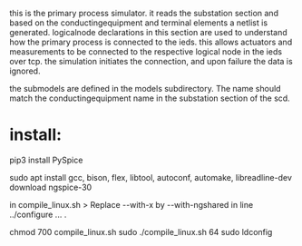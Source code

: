 this is the primary process simulator. it reads the substation section and based on the conductingequipment and terminal elements a netlist is generated. 
logicalnode declarations in this section are used to understand how the primary process is connected to the ieds.
this allows actuators and measurements to be connected to the respective logical node in the ieds over tcp. 
the simulation initiates the connection, and upon failure the data is ignored. 

the submodels are defined in the models subdirectory. The name should match the conductingequipment name in the substation section of the scd.


# install:
pip3 install PySpice

sudo apt install gcc, bison, flex, libtool, autoconf, automake, libreadline-dev
download ngspice-30

in compile_linux.sh > Replace --with-x by --with-ngshared in line ../configure ... .

chmod 700 compile_linux.sh
sudo ./compile_linux.sh 64
sudo ldconfig

